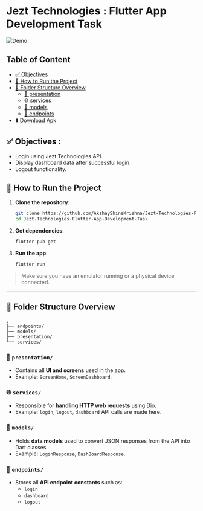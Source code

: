 # Jezt Technologies : Flutter App Development Task
![Demo](demo.gif)

## Table of Content
- [✅ Objectives](#-objectives-)
- [🚀 How to Run the Project](#-how-to-run-the-project)
- [📁 Folder Structure Overview](#-folder-structure-overview)
  - [📌 presentation](#-presentation)
  - [🌐 services](#-services)
  - [🧩 models](#-models)
  - [🔗 endpoints](#-endpoints)
- [⬇️ Download Apk](https://github.com/AkshayShineKrishna/Jezt-Technologies-Flutter-App-Development-Task/releases/tag/v1.0.0)

## ✅ Objectives :
- Login using Jezt Technologies API.
- Display dashboard data after successful login.
- Logout functionality.

## 🚀 How to Run the Project

1. **Clone the repository**:
   ```bash
   git clone https://github.com/AkshayShineKrishna/Jezt-Technologies-Flutter-App-Development-Task.git
   cd Jezt-Technologies-Flutter-App-Development-Task
   ```

2. **Get dependencies**:
   ```bash
   flutter pub get
   ```

3. **Run the app**:
   ```bash
   flutter run
   ```

> Make sure you have an emulator running or a physical device connected.

---

## 📁 Folder Structure Overview

```plaintext
.
├── endpoints/
├── models/
├── presentation/
└── services/
```

### 📌 `presentation/`
- Contains all **UI and screens** used in the app.
- Example: `ScreenHome`, `ScreenDashboard`.

### 🌐 `services/`
- Responsible for **handling HTTP web requests** using Dio.
- Example: `login`, `logout`, `dashboard` API calls are made here.

### 🧩 `models/`
- Holds **data models** used to convert JSON responses from the API into Dart classes.
- Example: `LoginResponse`, `DashBoardResponse`.

### 🔗 `endpoints/`
- Stores all **API endpoint constants** such as:
  - `login`
  - `dashboard`
  - `logout`

